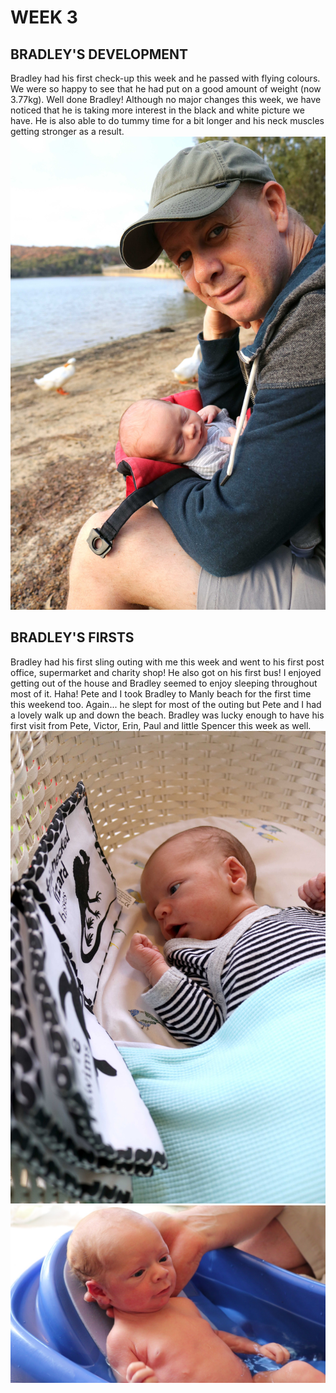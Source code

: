 # WEEK 3
## BRADLEY'S DEVELOPMENT
Bradley had his first check-up this week and he passed with flying colours. We were so happy to see that he had put on a good amount of weight (now 3.77kg). Well done Bradley! Although no major changes this week, we have noticed that he is taking more interest in the black and white picture we have. He is also able to do tummy time for a bit longer and his neck muscles getting stronger as a result.
![IMG_2153.jpg](IMG_2153.jpg "IMG_2153.jpg")
## BRADLEY'S FIRSTS
Bradley had his first sling outing with me this week and went to his first post office, supermarket and charity shop! He also got on his first bus! I enjoyed getting out of the house and Bradley seemed to enjoy sleeping throughout most of it. Haha! Pete and I took Bradley to Manly beach for the first time this weekend too. Again... he slept for most of the outing but Pete and I had a lovely walk up and down the beach. Bradley was lucky enough to have his first visit from Pete, Victor, Erin, Paul and little Spencer this week as well.
![IMG_2140.jpg](IMG_2140.jpg "IMG_2140.jpg")
![001.jpg](001.jpg "001.jpg")

